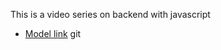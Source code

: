This is a video series on backend with javascript
- [Model link](https://app.eraser.io/workspace/YtPqZ1VogxGy1jzIDkzj?origin=share)
git
